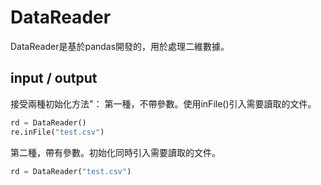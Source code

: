 # DataReader
DataReader是基於pandas開發的，用於處理二維數據。
## input / output
接受兩種初始化方法"：
第一種，不帶參數。使用inFile()引入需要讀取的文件。
```python
rd = DataReader()
re.inFile("test.csv")
```
第二種，帶有參數。初始化同時引入需要讀取的文件。
```python
rd = DataReader("test.csv")
```
